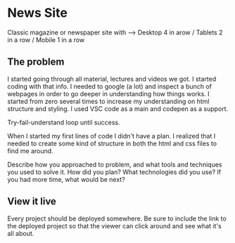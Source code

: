 # News Site

Classic magazine or newspaper site with --> Desktop 4 in arow / Tablets 2 in a row / Mobile 1 in a row

## The problem

I started going through all material, lectures and videos we got. I started coding with that info. I needed to google (a lot) and inspect a bunch of webpages in order to go deeper in understanding how things works. I started from zero several times to increase my understanding on html structure and styling. I used VSC code as a main and codepen as a support. 

Try-fail-understand loop until success. 

When I started my first lines of code I didn't have a plan. I realized that I needed to create some kind of structure in both the html and css files to find me around.

Describe how you approached to problem, and what tools and techniques you used to solve it. How did you plan? What technologies did you use? If you had more time, what would be next?

## View it live
Every project should be deployed somewhere. Be sure to include the link to the deployed project so that the viewer can click around and see what it's all about.
